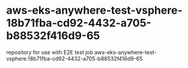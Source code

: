 # aws-eks-anywhere-test-vsphere-18b71fba-cd92-4432-a705-b88532f416d9-65
repository for use with E2E test job aws-eks-anywhere-test-vsphere:18b71fba-cd92-4432-a705-b88532f416d9-65
